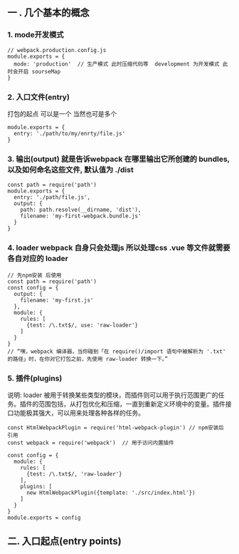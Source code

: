 ## 一 . 几个基本的概念
### 1. mode开发模式 
```
// webpack.production.config.js
module.exports = {
  mode: 'production'  // 生产模式 此时压缩代码等  development 为开发模式 此时会开启 sourseMap 
}
```
### 2. 入口文件(entry)
打包的起点 可以是一个 当然也可是多个
```
module.exports = {
  entry: './path/to/my/enrty/file.js'
}
```
### 3. 输出(output) 就是告诉webpack 在哪里输出它所创建的 bundles, 以及如何命名这些文件, 默认值为 ./dist
```
const path = require('path')
module.exports = {
  entry: './path/file.js',
  output: {
    path: path.resolve(__dirname, 'dist'),
    filename: 'my-first-webpack.bundle.js'
  }
}
```
### 4. loader  webpack 自身只会处理js  所以处理css .vue  等文件就需要各自对应的 loader
```
// 先npm安装 后使用
const path = require('path')
const config = {
  output: {
    filename: 'my-first.js'
  },
  module: {
    rules: [
      {test: /\.txt$/, use: 'raw-loader'}
    ]
  }
}
// “嘿，webpack 编译器，当你碰到「在 require()/import 语句中被解析为 '.txt' 的路径」时，在你对它打包之前，先使用 raw-loader 转换一下。”
```
### 5. 插件(plugins)   
说明: loader 被用于转换某些类型的模块，而插件则可以用于执行范围更广的任务。插件的范围包括，从打包优化和压缩，一直到重新定义环境中的变量。插件接口功能极其强大，可以用来处理各种各样的任务。
```
const HtmlWebpackPlugin = require('html-webpack-plugin') // npm安装后 引用
const webpack = require('webpack')  // 用于访问内置插件

const config = {
  module: {
    rules: [
      {test: /\.txt$/, 'raw-loader'}
    ],
    plugins: [
      new HtmlWebpackPlugin({template: './src/index.html'})
    ]
  }
}
module.exports = config
```

## 二. 入口起点(entry points)



